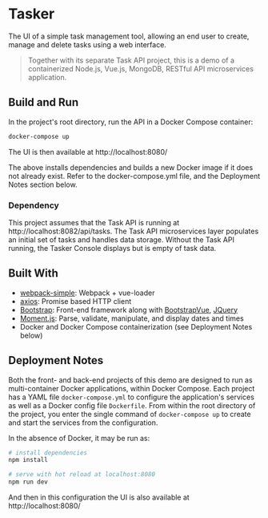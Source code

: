 # Tasker

The UI of a simple task management tool, allowing an end user to create, manage and delete tasks using a web interface.

> Together with its separate Task API project, this is a demo of a containerized Node.js, Vue.js, MongoDB, RESTful API microservices application.

## Build and Run

In the project's root directory, run the API in a Docker Compose container:

``` bash
docker-compose up
```
The UI is then available at http://localhost:8080/

The above installs dependencies and builds a new Docker image if it does not already exist. Refer to the docker-compose.yml file, and the Deployment Notes section below.

### Dependency
This project assumes that the Task API is running at http://localhost:8082/api/tasks. The Task API microservices layer populates an initial set of tasks and handles data storage. Without the Task API running, the Tasker Console displays but is empty of task data.

## Built With
- [webpack-simple](https://github.com/vuejs-templates/webpack-simple): Webpack + vue-loader
- [axios](https://www.npmjs.com/package/axios): Promise based HTTP client
- [Bootstrap](https://getbootstrap.com/): Front-end framework along with [BootstrapVue](BootstrapVue), [JQuery](https://jquery.com/)
- [Moment.js](https://momentjs.com/): Parse, validate, manipulate, and display dates and times
- Docker and Docker Compose containerization (see Deployment Notes below)

## Deployment Notes
Both the front- and back-end projects of this demo are designed to run as multi-container Docker applications, within Docker Compose. Each project has a YAML file `docker-compose.yml` to configure the application's services as well as a Docker config file `Dockerfile`. From within the root directory of the project, you enter the single command of `docker-compose up` to create and start the services from the configuration.

In the absence of Docker, it may be run as:
``` bash
# install dependencies
npm install

# serve with hot reload at localhost:8080
npm run dev
```
And then in this configuration the UI is also available at http://localhost:8080/